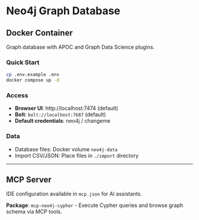 # Neo4j Graph Database

## Docker Container

Graph database with APOC and Graph Data Science plugins.

### Quick Start

```bash
cp .env.example .env
docker compose up -d
```

### Access

- **Browser UI**: http://localhost:7474 (default)
- **Bolt**: `bolt://localhost:7687` (default)
- **Default credentials**: neo4j / changeme

### Data

- Database files: Docker volume `neo4j-data`
- Import CSV/JSON: Place files in `./import` directory

---

## MCP Server

IDE configuration available in `mcp.json` for AI assistants.

**Package**: `mcp-neo4j-cypher` - Execute Cypher queries and browse graph schema via MCP tools.